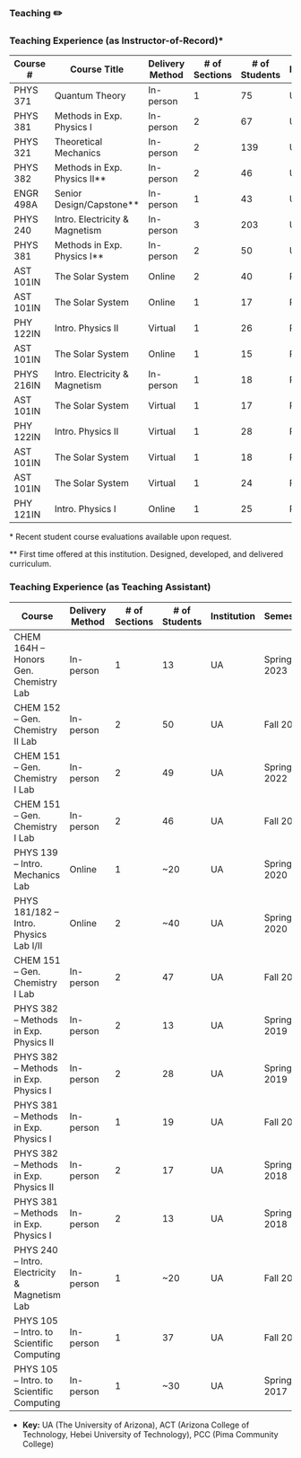 ### Teaching ✏️

### Teaching Experience (as Instructor-of-Record)\*

| Course #   | Course Title                      | Delivery Method | # of Sections | # of Students | Institution | Semester       |
|------------|-----------------------------------|-----------------|---------------|---------------|-------------|----------------|
| PHYS 371   | Quantum Theory                    | In-person       | 1             | 75            | UA/ACT      | Spring 2025    |
| PHYS 381   | Methods in Exp. Physics I         | In-person       | 2             | 67            | UA/ACT      | Spring 2025    |
| PHYS 321   | Theoretical Mechanics             | In-person       | 2             | 139           | UA/ACT      | Fall 2024      |
| PHYS 382   | Methods in Exp. Physics II\**     | In-person       | 2             | 46            | UA/ACT      | Fall 2024      |
| ENGR 498A  | Senior Design/Capstone\**         | In-person       | 1             | 43            | UA/ACT      | Fall 2024      |
| PHYS 240   | Intro. Electricity & Magnetism    | In-person       | 3             | 203           | UA/ACT      | Spring 2024    |
| PHYS 381   | Methods in Exp. Physics I\**      | In-person       | 2             | 50            | UA/ACT      | Spring 2024    |
| AST 101IN  | The Solar System                 | Online          | 2             | 40            | PCC         | Fall 2023   |
| AST 101IN  | The Solar System                 | Online          | 1             | 17            | PCC         | Spring 2023 |
| PHY 122IN  | Intro. Physics II                | Virtual         | 1             | 26            | PCC         | Spring 2023 |
| AST 101IN  | The Solar System                 | Online          | 1             | 15            | PCC         | Fall 2022   |
| PHYS 216IN | Intro. Electricity & Magnetism   | In-person       | 1             | 18            | PCC         | Summer 2022 |
| AST 101IN  | The Solar System                 | Virtual         | 1             | 17            | PCC         | Fall 2021   |
| PHY 122IN  | Intro. Physics II                | Virtual         | 1             | 28            | PCC         | Fall 2021   |
| AST 101IN  | The Solar System                 | Virtual         | 1             | 18            | PCC         | Spring 2021 |
| AST 101IN  | The Solar System                 | Virtual         | 1             | 24            | PCC         | Fall 2020   |
| PHY 121IN  | Intro. Physics I                 | Online          | 1             | 25            | PCC         | Fall 2020   |

\* Recent student course evaluations available upon request.

\** First time offered at this institution. Designed, developed, and delivered curriculum.

### Teaching Experience (as Teaching Assistant)

| Course                                       | Delivery Method | # of Sections | # of Students | Institution | Semester    |
|----------------------------------------------|-----------------|---------------|---------------|-------------|-------------|
| CHEM 164H – Honors Gen. Chemistry Lab        | In-person       | 1             | 13            | UA          | Spring 2023 |
| CHEM 152 – Gen. Chemistry II Lab             | In-person       | 2             | 50            | UA          | Fall 2022   |
| CHEM 151 – Gen. Chemistry I Lab              | In-person       | 2             | 49            | UA          | Spring 2022 |
| CHEM 151 – Gen. Chemistry I Lab              | In-person       | 2             | 46            | UA          | Fall 2021   |
| PHYS 139 – Intro. Mechanics Lab              | Online          | 1             | ~20           | UA          | Spring 2020 |
| PHYS 181/182 – Intro. Physics Lab I/II        | Online          | 2             | ~40           | UA          | Spring 2020 |
| CHEM 151 – Gen. Chemistry I Lab              | In-person       | 2             | 47            | UA          | Fall 2019   |
| PHYS 382 – Methods in Exp. Physics II         | In-person       | 2             | 13            | UA          | Spring 2019 |
| PHYS 382 – Methods in Exp. Physics I          | In-person       | 2             | 28            | UA          | Spring 2019 |
| PHYS 381 – Methods in Exp. Physics I          | In-person       | 1             | 19            | UA          | Fall 2018   |
| PHYS 382 – Methods in Exp. Physics II         | In-person       | 2             | 17            | UA          | Spring 2018 |
| PHYS 381 – Methods in Exp. Physics I          | In-person       | 2             | 13            | UA          | Spring 2018 |
| PHYS 240 – Intro. Electricity & Magnetism Lab | In-person       | 1             | ~20           | UA          | Fall 2017   |
| PHYS 105 – Intro. to Scientific Computing     | In-person       | 1             | 37            | UA          | Fall 2017   |
| PHYS 105 – Intro. to Scientific Computing     | In-person       | 1             | ~30           | UA          | Spring 2017 |

- **Key:** UA (The University of Arizona), ACT (Arizona College of Technology, Hebei University of Technology), PCC (Pima Community College)
